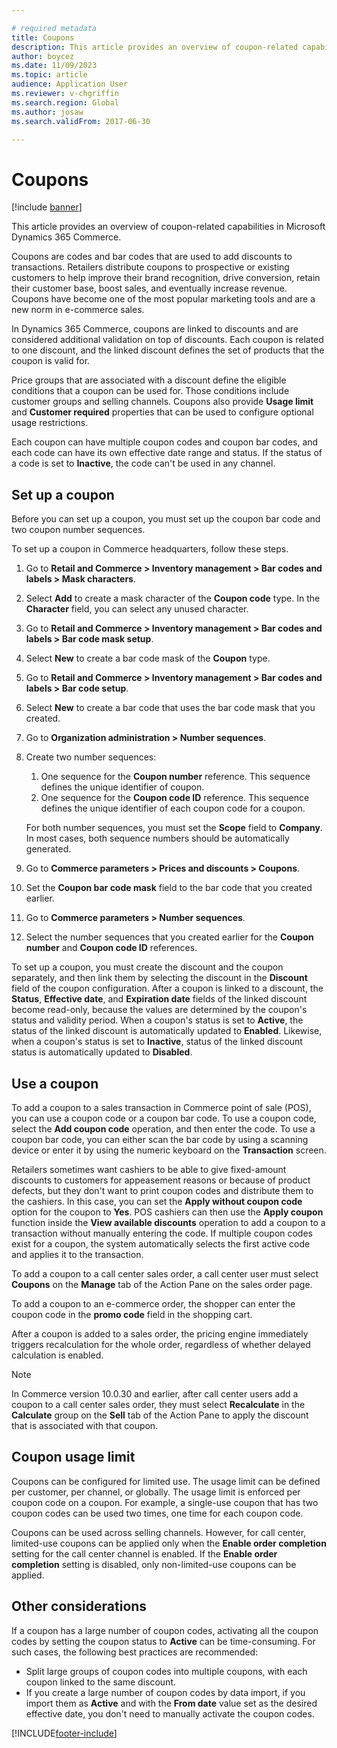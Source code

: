 ```yaml
---

# required metadata
title: Coupons
description: This article provides an overview of coupon-related capabilities in Microsoft Dynamics 365 Commerce.
author: boycez
ms.date: 11/09/2023
ms.topic: article
audience: Application User
ms.reviewer: v-chgriffin
ms.search.region: Global
ms.author: josaw
ms.search.validFrom: 2017-06-30

---
```


# Coupons

[!include [banner](../includes/banner.md)]

This article provides an overview of coupon-related capabilities in Microsoft Dynamics 365 Commerce.

Coupons are codes and bar codes that are used to add discounts to transactions. Retailers distribute coupons to prospective or existing customers to help improve their brand recognition, drive conversion, retain their customer base, boost sales, and eventually increase revenue. Coupons have become one of the most popular marketing tools and are a new norm in e-commerce sales.

In Dynamics 365 Commerce, coupons are linked to discounts and are considered additional validation on top of discounts. Each coupon is related to one discount, and the linked discount defines the set of products that the coupon is valid for.

Price groups that are associated with a discount define the eligible conditions that a coupon can be used for. Those conditions include customer groups and selling channels. Coupons also provide **Usage limit** and **Customer required** properties that can be used to configure optional usage restrictions.

Each coupon can have multiple coupon codes and coupon bar codes, and each code can have its own effective date range and status. If the status of a code is set to **Inactive**, the code can't be used in any channel.

## Set up a coupon

Before you can set up a coupon, you must set up the coupon bar code and two coupon number sequences.

To set up a coupon in Commerce headquarters, follow these steps.

1. Go to **Retail and Commerce \> Inventory management \> Bar codes and labels \> Mask characters**.
1. Select **Add** to create a mask character of the **Coupon code** type. In the **Character** field, you can select any unused character.
1. Go to **Retail and Commerce \> Inventory management \> Bar codes and labels \> Bar code mask setup**.
1. Select **New** to create a bar code mask of the **Coupon** type.
1. Go to **Retail and Commerce \> Inventory management \> Bar codes and labels \> Bar code setup**.
1. Select **New** to create a bar code that uses the bar code mask that you created.
1. Go to **Organization administration \> Number sequences**.
1. Create two number sequences:

    1. One sequence for the **Coupon number** reference. This sequence defines the unique identifier of coupon.
    1. One sequence for the **Coupon code ID** reference. This sequence defines the unique identifier of each coupon code for a coupon.

    For both number sequences, you must set the **Scope** field to **Company**. In most cases, both sequence numbers should be automatically generated.

1. Go to **Commerce parameters \> Prices and discounts \> Coupons**.
1. Set the **Coupon bar code mask** field to the bar code that you created earlier.
1. Go to **Commerce parameters \> Number sequences**.
1. Select the number sequences that you created earlier for the **Coupon number** and **Coupon code ID** references.

To set up a coupon, you must create the discount and the coupon separately, and then link them by selecting the discount in the **Discount** field of the coupon configuration. After a coupon is linked to a discount, the **Status**, **Effective date**, and **Expiration date** fields of the linked discount become read-only, because the values are determined by the coupon's status and validity period. When a coupon's status is set to **Active**, the status of the linked discount is automatically updated to **Enabled**. Likewise, when a coupon's status is set to **Inactive**, status of the linked discount status is automatically updated to **Disabled**.

## Use a coupon

To add a coupon to a sales transaction in Commerce point of sale (POS), you can use a coupon code or a coupon bar code. To use a coupon code, select the **Add coupon code** operation, and then enter the code. To use a coupon bar code, you can either scan the bar code by using a scanning device or enter it by using the numeric keyboard on the **Transaction** screen.

Retailers sometimes want cashiers to be able to give fixed-amount discounts to customers for appeasement reasons or because of product defects, but they don't want to print coupon codes and distribute them to the cashiers. In this case, you can set the **Apply without coupon code** option for the coupon to **Yes**. POS cashiers can then use the **Apply coupon** function inside the **View available discounts** operation to add a coupon to a transaction without manually entering the code. If multiple coupon codes exist for a coupon, the system automatically selects the first active code and applies it to the transaction.

To add a coupon to a call center sales order, a call center user must select **Coupons** on the **Manage** tab of the Action Pane on the sales order page.

To add a coupon to an e-commerce order, the shopper can enter the coupon code in the **promo code** field in the shopping cart.

After a coupon is added to a sales order, the pricing engine immediately triggers recalculation for the whole order, regardless of whether delayed calculation is enabled.

> [!NOTE]
> In Commerce version 10.0.30 and earlier, after call center users add a coupon to a call center sales order, they must select **Recalculate** in the **Calculate** group on the **Sell** tab of the Action Pane to apply the discount that is associated with that coupon.

## Coupon usage limit

Coupons can be configured for limited use. The usage limit can be defined per customer, per channel, or globally. The usage limit is enforced per coupon code on a coupon. For example, a single-use coupon that has two coupon codes can be used two times, one time for each coupon code.

Coupons can be used across selling channels. However, for call center, limited-use coupons can be applied only when the **Enable order completion** setting for the call center channel is enabled. If the **Enable order completion** setting is disabled, only non-limited-use coupons can be applied.

## Other considerations

If a coupon has a large number of coupon codes, activating all the coupon codes by setting the coupon status to **Active** can be time-consuming. For such cases, the following best practices are recommended:

- Split large groups of coupon codes into multiple coupons, with each coupon linked to the same discount.
- If you create a large number of coupon codes by data import, if you import them as **Active** and with the **From date** value set as the desired effective date, you don't need to manually activate the coupon codes.

[!INCLUDE[footer-include](../includes/footer-banner.md)]
